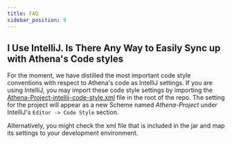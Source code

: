 ```yaml
---
title: FAQ
sidebar_position: 9
---
```


[//]: # (Copyright Paion Data)

[//]: # (Licensed under the Apache License, Version 2.0 &#40;the "License"&#41;;)
[//]: # (you may not use this file except in compliance with the License.)
[//]: # (You may obtain a copy of the License at)

[//]: # (    http://www.apache.org/licenses/LICENSE-2.0)

[//]: # (Unless required by applicable law or agreed to in writing, software)
[//]: # (distributed under the License is distributed on an "AS IS" BASIS,)
[//]: # (WITHOUT WARRANTIES OR CONDITIONS OF ANY KIND, either express or implied.)
[//]: # (See the License for the specific language governing permissions and)
[//]: # (limitations under the License.)

I Use IntelliJ. Is There Any Way to Easily Sync up with Athena's Code styles
----------------------------------------------------------------------------

For the moment, we have distilled the most important code style conventions with respect to Athena's code as IntelliJ
settings. If you are using IntelliJ, you may import these code style settings by importing the
[Athena-Project-intellij-code-style.xml] file in the root of the repo. The setting for the project will appear as a new
Scheme named *Athena-Project* under IntelliJ's `Editor -> Code Style` section.

Alternatively, you might check the xml file that is included in the jar and map its settings to your development
environment.

[Athena-Project-intellij-code-style.xml]: https://github.com/paiondata/athena/blob/master/Athena-Project-intellij-code-style.xml
